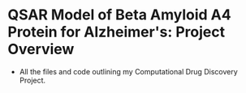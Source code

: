 # QSAR Model of Beta Amyloid A4 Protein for Alzheimer's: Project Overview
* All the files and code outlining my Computational Drug Discovery Project. 
